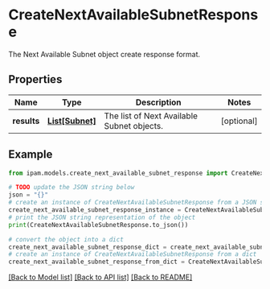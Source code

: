 # CreateNextAvailableSubnetResponse

The Next Available Subnet object create response format.

## Properties

Name | Type | Description | Notes
------------ | ------------- | ------------- | -------------
**results** | [**List[Subnet]**](Subnet.md) | The list of Next Available Subnet objects. | [optional] 

## Example

```python
from ipam.models.create_next_available_subnet_response import CreateNextAvailableSubnetResponse

# TODO update the JSON string below
json = "{}"
# create an instance of CreateNextAvailableSubnetResponse from a JSON string
create_next_available_subnet_response_instance = CreateNextAvailableSubnetResponse.from_json(json)
# print the JSON string representation of the object
print(CreateNextAvailableSubnetResponse.to_json())

# convert the object into a dict
create_next_available_subnet_response_dict = create_next_available_subnet_response_instance.to_dict()
# create an instance of CreateNextAvailableSubnetResponse from a dict
create_next_available_subnet_response_from_dict = CreateNextAvailableSubnetResponse.from_dict(create_next_available_subnet_response_dict)
```
[[Back to Model list]](../README.md#documentation-for-models) [[Back to API list]](../README.md#documentation-for-api-endpoints) [[Back to README]](../README.md)


